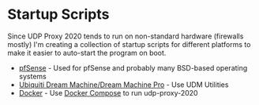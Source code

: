 # Startup Scripts

Since UDP Proxy 2020 tends to run on non-standard hardware (firewalls mostly)
I'm creating a collection of startup scripts for different platforms to
make it easier to auto-start the program on boot.

 * [pfSense](pfSense) - Used for pfSense and probably many BSD-based operating systems
 * [Ubiquiti Dream Machine/Dream Machine Pro](https://github.com/boostchicken/udm-utilities) - Use UDM Utilities
 * [Docker](Docker) - Use [Docker Compose](https://docs.docker.com/compose/) to run udp-proxy-2020
